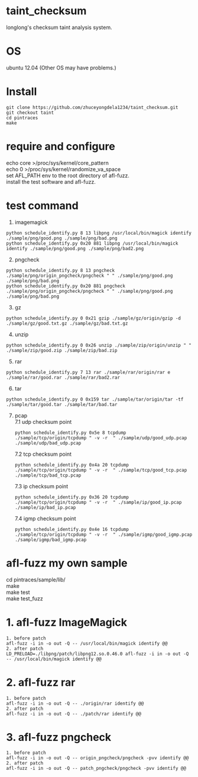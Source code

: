 # taint_checksum
longlong's checksum taint analysis system.

# OS
ubuntu 12.04 (Other OS may have problems.)

# Install
```
git clone https://github.com/zhuceyongdela1234/taint_checksum.git  
git checkout taint
cd pintraces  
make 
``` 

# require and configure
echo core >/proc/sys/kernel/core_pattern  
echo 0 >/proc/sys/kernel/randomize_va_space  
set  AFL_PATH env to the root directory of afl-fuzz.  
install the test software and afl-fuzz.  

# test command
1. imagemagick   
```
python schedule_identify.py 8 13 libpng /usr/local/bin/magick identify ./sample/png/good.png ./sample/png/bad.png    
python schedule_identify.py 0x20 881 libpng /usr/local/bin/magick identify ./sample/png/good.png ./sample/png/bad2.png 
```

2. pngcheck   
```
python schedule_identify.py 8 13 pngcheck ./sample/png/origin_pngcheck/pngcheck " " ./sample/png/good.png ./sample/png/bad.png  
python schedule_identify.py 0x20 881 pngcheck ./sample/png/origin_pngcheck/pngcheck " " ./sample/png/good.png ./sample/png/bad.png  
```

3. gz  
```
python schedule_identify.py 0 0x21 gzip ./sample/gz/origin/gzip -d ./sample/gz/good.txt.gz ./sample/gz/bad.txt.gz  
``` 
 
4. unzip  
``` 
python schedule_identify.py 0 0x26 unzip ./sample/zip/origin/unzip " " ./sample/zip/good.zip ./sample/zip/bad.zip
```

5. rar
```
python schedule_identify.py 7 13 rar ./sample/rar/origin/rar e ./sample/rar/good.rar ./sample/rar/bad2.rar  
``` 

6. tar
```
python schedule_identify.py 0 0x159 tar ./sample/tar/origin/tar -tf ./sample/tar/good.tar ./sample/tar/bad.tar  

``` 

7. pcap  
    7.1 udp checksum point  
    ```
    python schedule_identify.py 0x5e 8 tcpdump ./sample/tcp/origin/tcpdump " -v -r  " ./sample/udp/good_udp.pcap ./sample/udp/bad_udp.pcap 
    ``` 
    7.2 tcp checksum point  
    ```
    python schedule_identify.py 0x4a 20 tcpdump ./sample/tcp/origin/tcpdump " -v -r  " ./sample/tcp/good_tcp.pcap ./sample/tcp/bad_tcp.pcap  
    ```
    7.3 ip checksum point  
    ```
    python schedule_identify.py 0x36 20 tcpdump ./sample/tcp/origin/tcpdump " -v -r  " ./sample/ip/good_ip.pcap ./sample/ip/bad_ip.pcap  
    ```
    7.4 igmp checksum point  
    ```
    python schedule_identify.py 0x4e 16 tcpdump ./sample/tcp/origin/tcpdump " -v -r  " ./sample/igmp/good_igmp.pcap ./sample/igmp/bad_igmp.pcap 
    ``` 

# afl-fuzz my own sample
cd pintraces/sample/lib/  
make  
make test  
make test_fuzz  
# 1. afl-fuzz ImageMagick
```
1. before patch   
afl-fuzz -i in -o out -Q -- /usr/local/bin/magick identify @@
2. after patch   
LD_PRELOAD=./libpng/patch/libpng12.so.0.46.0 afl-fuzz -i in -o out -Q -- /usr/local/bin/magick identify @@
```
# 2. afl-fuzz rar
```
1. before patch   
afl-fuzz -i in -o out -Q -- ./origin/rar identify @@
2. after patch   
afl-fuzz -i in -o out -Q -- ./patch/rar identify @@
```
# 3. afl-fuzz pngcheck
```
1. before patch   
afl-fuzz -i in -o out -Q -- origin_pngcheck/pngcheck -pvv identify @@
2. after patch   
afl-fuzz -i in -o out -Q -- patch_pngcheck/pngcheck -pvv identify @@
```